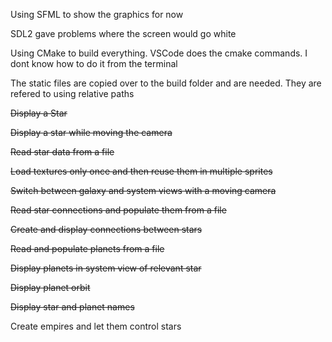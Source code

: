 Using SFML to show the graphics for now

SDL2 gave problems where the screen would go white

Using CMake to build everything. VSCode does the cmake commands. I dont know how to do it from the terminal

The static files are copied over to the build folder and are needed. They are refered to using relative paths

~~Display a Star~~

~~Display a star while moving the camera~~

~~Read star data from a file~~

~~Load textures only once and then reuse them in multiple sprites~~

~~Switch between galaxy and system views with a moving camera~~

~~Read star connections and populate them from a file~~

~~Create and display connections between stars~~

~~Read and populate planets from a file~~

~~Display planets in system view of relevant star~~

~~Display planet orbit~~

~~Display star and planet names~~

Create empires and let them control stars